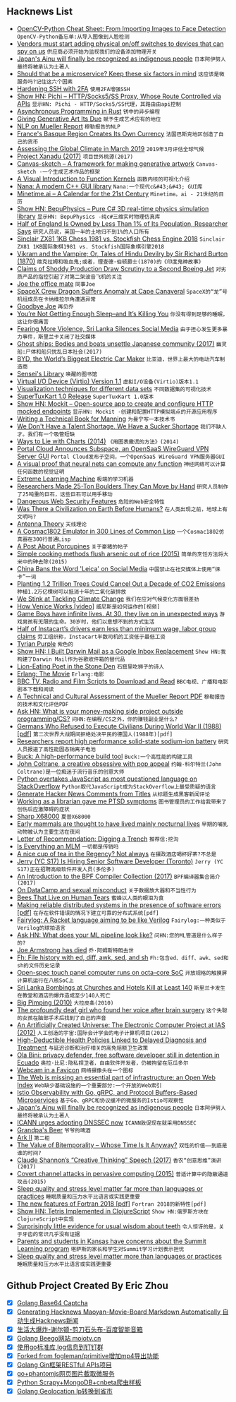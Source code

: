 ## Hacknews List


- [OpenCV-Python Cheat Sheet: From Importing Images to Face Detection](https://heartbeat.fritz.ai/opencv-python-cheat-sheet-from-importing-images-to-face-detection-52919da36433)  `OpenCV-Python备忘单:从导入图像到人脸检测`
- [Vendors must start adding physical on/off switches to devices that can spy on us](https://larrysanger.org/2019/04/vendors-must-start-adding-physical-on-off-switches-to-devices-that-can-spy-on-us/)  `供应商必须开始为监视我们的设备添加物理开关`
- [Japan&#39;s Ainu will finally be recognized as indigenous people](https://edition.cnn.com/2019/04/20/asia/japan-ainu-indigenous-peoples-bill-intl/index.html)  `日本阿伊努人最终将被承认为土著人`
- [Should that be a microservice? Keep these six factors in mind](https://content.pivotal.io/blog/should-that-be-a-microservice-keep-these-six-factors-in-mind)  `这应该是微服务吗?记住这六个因素`
- [Hardening SSH with 2FA](https://gist.github.com/lizthegrey/9c21673f33186a9cc775464afbdce820)  `使用2FA增强SSH`
- [Show HN: Pichi – HTTP/Socks5/SS Proxy, Whose Route Controlled via APIs](https://github.com/pichi-router/pichi)  `显示HN: Pichi - HTTP/Socks5/SS代理，其路由由api控制`
- [Asynchronous Programming in Rust](https://blog.yoshuawuyts.com/runtime/)  `锈中的异步编程`
- [Giving Generative Art Its Due](https://www.artnome.com/news/2019/4/17/giving-generative-art-its-due)  `赋予生成艺术应有的地位`
- [NLP on Mueller Report](https://twitter.com/spdustin/status/1119118085443559425)  `穆勒报告的NLP`
- [France&#39;s Basque Region Creates Its Own Currency](http://www.bbc.com/travel/story/20190418-the-french-region-with-a-new-currency)  `法国巴斯克地区创造了自己的货币`
- [Assessing the Global Climate in March 2019](https://www.ncei.noaa.gov/news/global-climate-201903)  `2019年3月评估全球气候`
- [Project Xanadu (2017)](http://www.xanadu.net/)  `项目世外桃源(2017)`
- [Canvas-sketch – A framework for making generative artwork](https://github.com/mattdesl/canvas-sketch)  `Canvas-sketch -一个生成艺术作品的框架`
- [A Visual Introduction to Function Kernels](https://www.dhruvonmath.com/2019/04/04/kernels/)  `函数内核的可视化介绍`
- [Nana: A modern C&#43;&#43; GUI library](http://nanapro.org/)  `Nana:一个现代c&#43;&#43; GUI库`
- [Minetime.ai – A Calendar for the 21st Century](https://minetime.ai/)  `Minetime。ai - 21世纪的日历`
- [Show HN: BepuPhysics – Pure C# 3D real-time physics simulation library](https://github.com/bepu/bepuphysics2)  `显示HN: BepuPhysics -纯c#三维实时物理仿真库`
- [Half of England Is Owned by Less Than 1% of Its Population, Researcher Says](https://www.nytimes.com/2019/04/19/world/europe/england-land-inequality.html)  `研究人员说，英国一半的土地归不到1%的人口所有`
- [Sinclair ZX81 1KB Chess 1981 vs. Stockfish Chess Engine 2018](https://www.youtube.com/watch?v=R3By_rdwxSg)  `Sinclair ZX81 1KB国际象棋1981 vs. Stockfish国际象棋引擎2018`
- [Vikram and the Vampire; Or, Tales of Hindu Devilry by Sir Richard Burton (1870)](http://www.gutenberg.org/files/48511/48511-h/48511-h.htm)  `维克拉姆和吸血鬼;或者，理查德·伯顿爵士(1870)的《印度鬼神故事》`
- [Claims of Shoddy Production Draw Scrutiny to a Second Boeing Jet](https://www.nytimes.com/2019/04/20/business/boeing-dreamliner-production-problems.html)  `对劣质产品的指控引起了对第二架波音飞机的关注`
- [Joe the office mate](https://github.com/lukego/blog/issues/32)  `同事Joe`
- [SpaceX Crew Dragon Suffers Anomaly at Cape Canaveral](https://www.floridatoday.com/story/tech/science/space/2019/04/20/smoke-seen-miles-spacex-crew-dragon-suffers-anomaly-cape-canaveral/3531086002/)  `SpaceX的“龙”号机组成员在卡纳维拉尔角遭遇异常`
- [Goodbye Joe](https://ferd.ca/goodbye-joe.html)  `再见乔`
- [You’re Not Getting Enough Sleep–and It’s Killing You](https://www.wired.com/story/youre-not-getting-enough-sleep-and-its-killing-you/)  `你没有得到足够的睡眠，这让你很痛苦`
- [Fearing More Violence, Sri Lanka Silences Social Media](https://www.nytimes.com/2019/04/21/world/asia/sri-lanka-social-media.html)  `由于担心发生更多暴力事件，斯里兰卡关闭了社交媒体`
- [Ghost ships: Bodies and boats unsettle Japanese community (2017)](http://edition.cnn.com/2017/12/22/asia/japan-north-korea-ghost-ships-intl/index.html)  `幽灵船:尸体和船只扰乱日本社会(2017)`
- [BYD, the World’s Biggest Electric Car Maker](https://www.bloomberg.com/news/features/2019-04-16/the-world-s-biggest-electric-vehicle-company-looks-nothing-like-tesla)  `比亚迪，世界上最大的电动汽车制造商`
- [Sensei&#39;s Library](https://senseis.xmp.net/)  `唤醒的图书馆`
- [Virtual I/O Device (Virtio) Version 1.1](https://docs.oasis-open.org/virtio/virtio/v1.1/cs01/virtio-v1.1-cs01.html)  `虚拟I/O设备(Virtio)版本1.1`
- [Visualization techniques for different data sets](https://mlwhiz.com/blog/2019/04/19/awesome_seaborn_visuals/)  `不同数据集的可视化技术`
- [SuperTuxKart 1.0 Release](http://blog.supertuxkart.net/2019/04/supertuxkart-10-release.html)  `SuperTuxKart 1.0版本`
- [Show HN: Mockit – Open-source app to create and configure HTTP mocked endpoints](https://mockit.netlify.com/)  `显示HN: Mockit -创建和配置HTTP模拟端点的开源应用程序`
- [Writing a Technical Book for Manning](https://www.tunetheweb.com/blog/writing-a-technical-book-for-manning/)  `为曼宁写一本技术书`
- [We Don&#39;t Have a Talent Shortage. We Have a Sucker Shortage](https://resumeskills.us/talent/shortage)  `我们不缺人才。我们有一个吸管短缺`
- [Ways to Lie with Charts (2014)](http://nautil.us/issue/19/illusions/five-ways-to-lie-with-charts)  `《用图表撒谎的方法》(2014)`
- [Portal Cloud Announces Subspace, an OpenSaaS WireGuard VPN Server GUI](https://blog.portal.cloud/posts/Q3NOVKFFEQATPZQ)  `Portal Cloud发布子空间，一个OpenSaaS WireGuard VPN服务器GUI`
- [A visual proof that neural nets can compute any function](http://neuralnetworksanddeeplearning.com/chap4.html)  `神经网络可以计算任何函数的视觉证明`
- [Extreme Learning Machine](https://en.wikipedia.org/wiki/Extreme_learning_machine)  `极端的学习机器`
- [Researchers Made 25-Ton Boulders They Can Move by Hand](https://gizmodo.com/researchers-made-25-ton-boulders-they-can-move-by-hand-1834106230)  `研究人员制作了25吨重的巨石，这些巨石可以用手移动`
- [Dangerous Web Security Features](https://www.tunetheweb.com/blog/dangerous-web-security-features/)  `危险的Web安全特性`
- [Was There a Civilization on Earth Before Humans?](https://www.theatlantic.com/science/archive/2018/04/are-we-earths-only-civilization/557180/)  `在人类出现之前，地球上有文明吗?`
- [Antenna Theory](http://www.antenna-theory.com/)  `天线理论`
- [A Cosmac1802 Emulator in 300 Lines of Common Lisp](https://github.com/rongarret/gll-mag-patch/blob/master/sim1802)  `一个Cosmac1802仿真器在300行普通Lisp`
- [A Post About Porcupines](https://www.lastwordonnothing.com/2019/04/16/this-is-a-post-about-porcupines/)  `关于豪猪的帖子`
- [Simple cooking methods flush arsenic out of rice (2015)](https://www.nature.com/news/simple-cooking-methods-flush-arsenic-out-of-rice-1.18034)  `简单的烹饪方法将大米中的砷去除(2015)`
- [China Bans the Word &#39;Leica&#39; on Social Media](https://gizmodo.com/china-bans-the-word-leica-on-social-media-1834163199)  `中国禁止在社交媒体上使用“徕卡”一词`
- [Planting 1.2 Trillion Trees Could Cancel Out a Decade of CO2 Emissions](https://e360.yale.edu/digest/planting-1-2-trillion-trees-could-cancel-out-a-decade-of-co2-emissions-scientists-find)  `种植1.2万亿棵树可以抵消十年的二氧化碳排放`
- [We Stink at Tackling Climate Change](http://nautil.us/issue/69/patterns/why-we-stink-at-tackling-climate-change)  `我们在应对气候变化方面很差劲`
- [How Venice Works [video]](https://vimeo.com/21688538)  `威尼斯是如何运作的[视频]`
- [Game Boys have infinite lives. At 30, they live on in unexpected ways](https://www.latimes.com/entertainment/herocomplex/la-et-hc-nintendo-game-boy-anniversary-20190421-story.html)  `游戏男孩有无限的生命。30岁时，他们以意想不到的方式生活`
- [Half of Instacart’s drivers earn less than minimum wage, labor group claims](https://www.fastcompany.com/90337972/half-of-instacarts-drivers-earn-less-than-minimum-wage-labor-group-claims)  `劳工组织称，Instacart半数司机的工资低于最低工资`
- [Tyrian Purple](https://believermag.com/logger/vintage-tech-4-tyrian-purple/)  `紫色的`
- [Show HN: I Built Darwin Mail as a Google Inbox Replacement](https://www.darwinmail.app)  `Show HN:我构建了Darwin Mail作为谷歌收件箱的替代品`
- [Lion-Eating Poet in the Stone Den](https://en.wikipedia.org/wiki/Lion-Eating_Poet_in_the_Stone_Den)  `石窟里吃狮子的诗人`
- [Erlang: The Movie](https://www.youtube.com/watch?v=BXmOlCy0oBM)  `Erlang:电影`
- [BBC TV, Radio and Film Scripts to Download and Read](https://www.bbc.co.uk/writersroom/scripts)  `BBC电视、广播和电影剧本下载和阅读`
- [A Technical and Cultural Assessment of the Mueller Report PDF](https://www.pdfa.org/a-technical-and-cultural-assessment-of-the-mueller-report-pdf/)  `穆勒报告的技术和文化评估PDF`
- [Ask HN: What is your money-making side project outside programming/CS?](item?id=19712057)  `问HN:在编程/CS之外，你的赚钱副业是什么?`
- [Germans Who Refused to Execute Civilians During World War II (1988) [pdf]](https://sci-hub.tw/10.2307/1429971)  `第二次世界大战期间拒绝处决平民的德国人(1988年)[pdf]`
- [Researchers report high performance solid-state sodium-ion battery](https://phys.org/news/2019-04-high-solid-state-sodium-ion-battery.html)  `研究人员报道了高性能固态钠离子电池`
- [Buck: A high-performance build tool](https://buckbuild.com/)  `Buck:一个高性能的构建工具`
- [John Coltrane, a creative obsessive with pop appeal](https://www.the-tls.co.uk/articles/public/coltrane-the-search-for-a-higher-state-of-humanity/)  `约翰·科尔特兰(John Coltrane)是一位痴迷于流行音乐的创意大师`
- [Python overtakes JavaScript as most questioned language on StackOverflow](https://www.globalapptesting.com/blog/picking-apart-stackoverflow-what-bugs-developers-the-most)  `Python取代JavaScript成为StackOverflow上最受质疑的语言`
- [Generate Hacker News Comments from Titles](https://hncynic.leod.org/index.html)  `从标题生成黑客新闻评论`
- [Working as a librarian gave me PTSD symptoms](https://www.latimes.com/opinion/op-ed/la-oe-oliver-librarian-the-public-movie-20190419-story.html)  `图书管理员的工作给我带来了创伤后应激障碍的症状`
- [Sharp X68000](https://en.wikipedia.org/wiki/X68000)  `夏普X68000`
- [Early mammals are thought to have lived mainly nocturnal lives](https://www.nature.com/articles/d41586-019-01109-6)  `早期的哺乳动物被认为主要生活在夜间`
- [Letter of Recommendation: Digging a Trench](https://www.nytimes.com/2019/04/16/magazine/letter-of-recommendation-digging-a-trench.html)  `推荐信:挖沟`
- [Is Everything an MLM](https://annehelen.substack.com/p/is-everything-an-mlm)  `一切都是传销吗`
- [A nice cup of tea in the Regency? Not always](https://about1816.wordpress.com/2019/04/16/a-nice-cup-of-tea-in-the-regency-not-always/)  `在摄政酒店喝杯好茶?不总是`
- [Jerry (YC S17) Is Hiring Senior Software Developer (Toronto)](https://www.workable.com/j/089F60DE31)  `Jerry (YC S17)正在招聘高级软件开发人员(多伦多)`
- [An Introduction to the BPF Compiler Collection (2017)](https://lwn.net/SubscriberLink/742082/8528a1e85bb9e65c/)  `BPF编译器集合简介(2017)`
- [On DataCamp and sexual misconduct](https://juliasilge.com/blog/datacamp-misconduct/)  `关于数据放大器和不当性行为`
- [Bees That Live on Human Tears](https://www.nybooks.com/daily/2019/04/18/the-bees-that-live-on-human-tears/)  `蜜蜂以人类的眼泪为食`
- [Making reliable distributed systems in the presence of software errors [pdf]](http://erlang.org/download/armstrong_thesis_2003.pdf)  `在存在软件错误的情况下建立可靠的分布式系统[pdf]`
- [Fairylog: A Racket language aiming to be like Verilog](http://pinksquirrellabs.com/blog/2019/04/17/fairylog/)  `Fairylog:一种类似于Verilog的球拍语言`
- [Ask HN: What does your ML pipeline look like?](item?id=19712465)  `问HN:您的ML管道是什么样子的?`
- [Joe Armstrong has died](https://twitter.com/FrancescoC/status/1119596234166218754)  `乔·阿姆斯特朗去世`
- [Fh: File history with ed, diff, awk, sed, and sh](https://github.com/xorhash/fh)  `Fh:包含ed、diff、awk、sed和sh的文件历史记录`
- [Open-spec touch panel computer runs on octa-core SoC](http://linuxgizmos.com/open-spec-touch-panel-computer-runs-on-octa-core-soc/)  `开放规格的触摸屏计算机运行在八核SoC上`
- [Sri Lanka Bombings at Churches and Hotels Kill at Least 140](https://www.nytimes.com/2019/04/21/world/asia/sri-lanka-bombings.html)  `斯里兰卡发生在教堂和酒店的爆炸造成至少140人死亡`
- [Big Pimping (2010)](http://www.thecrimereport.org/archive/big-pimping/)  `大拉皮条(2010)`
- [The profoundly deaf girl who found her voice after brain surgery](https://www.bbc.co.uk/news/health-47974844)  `这个失聪的女孩在脑部手术后找到了自己的声音`
- [An Artificially Created Universe: The Electronic Computer Project at IAS (2012)](https://www.ias.edu/ideas/2012/george-dyson-ecp)  `人工创造的宇宙:国际会计学会的电子计算机项目(2012)`
- [High-Deductible Health Policies Linked to Delayed Diagnosis and Treatment](https://www.npr.org/sections/health-shots/2019/04/18/713887452/high-deductible-health-policies-linked-to-delayed-diagnosis-and-treatment)  `与延迟诊断和治疗相关的高免赔额卫生政策`
- [Ola Bini: privacy defender, free software developer still in detention in Ecuado](item?id=19708596)  `奥拉·比尼:隐私捍卫者，自由软件开发者，仍被拘留在厄瓜多尔`
- [Webcam in a Favicon](https://twitter.com/davywtf/status/1119783380734836737)  `网络摄像头在一个图标`
- [The Web is missing an essential part of infrastructure: an Open Web Index](https://arxiv.org/abs/1903.03846)  `Web缺少基础设施的一个重要部分:一个开放的Web索引`
- [Istio Observability with Go, gRPC, and Protocol Buffers-Based Microservices](https://itnext.io/istio-observability-with-go-grpc-and-protocol-buffers-based-microservices-d09e34c1255a)  `基于Go、gRPC和协议缓冲的微服务的Istio可观察性`
- [Japan&#39;s Ainu will finally be recognized as indigenous people](http://lite.cnn.io/en/article/h_db08b33213d74c0d498afe6dc04c579c)  `日本阿伊努人最终将被承认为土著人`
- [ICANN urges adopting DNSSEC now](https://www.networkworld.com/article/3343185/icann-urges-adopting-dnssec-now.html)  `ICANN敦促现在就采用DNSSEC`
- [Grandpa&#39;s Beer](https://popula.com/2019/04/11/grandpas-beer/)  `爷爷的啤酒`
- [Ark II](https://en.wikipedia.org/wiki/Ark_II)  `第二柜`
- [The Value of Bitemporality – Whose Time Is It Anyway?](https://juxt.pro/blog/posts/value-of-bitemporality.html)  `双性的价值——到底是谁的时间?`
- [Claude Shannon’s “Creative Thinking” Speech (2017)](https://medium.com/the-mission/a-genius-explains-how-to-be-creative-claude-shannons-long-lost-1952-speech-fbbcb2ebe07f)  `香农“创意思维”演讲(2017)`
- [Covert channel attacks in pervasive computing (2015)](https://ieeexplore.ieee.org/document/7146534)  `普适计算中的隐蔽通道攻击(2015)`
- [Sleep quality and stress level matter far more than languages or practices](https://mobile.twitter.com/hillelogram/status/1119709859979714560)  `睡眠质量和压力水平比语言或实践更重要`
- [The new features of Fortran 2018 [pdf]](https://isotc.iso.org/livelink/livelink?func=ll&amp;objId=19441669&amp;objAction=Open)  `Fortran 2018的新特性[pdf]`
- [Show HN: Tetris Implemented in ClojureScript](https://djblue.github.io/tetris/)  `Show HN:俄罗斯方块在ClojureScript中实现`
- [Surprisingly little evidence for usual wisdom about teeth](https://www.nytimes.com/2016/08/30/upshot/surprisingly-little-evidence-for-the-usual-wisdom-about-teeth.html)  `令人惊讶的是，关于牙齿的常识几乎没有证据`
- [Parents and students in Kansas have concerns about the Summit Learning program](https://www.nytimes.com/2019/04/21/technology/silicon-valley-kansas-schools.html)  `堪萨斯的家长和学生对Summit学习计划表示担忧`
- [Sleep quality and stress level matter more than languages or practices](https://twitter.com/hillelogram/status/1119709859979714560)  `睡眠质量和压力水平比语言或实践更重要`

## Github Project Created By Eric Zhou

- [x] [Golang Base64 Captcha](https://github.com/mojocn/base64Captcha)
- [x] [Generating Hacknews Maoyan-Movie-Board Markdown Automatically 自动生成Hacknews新闻](https://github.com/dejavuzhou/md-genie)
- [x] [生活大爆炸-谢尔顿-剪刀石头布-百度智能音箱](https://github.com/mojocn/dueros-bang-game)
- [x] [Golang Beego网站 mojotv.cn](https://github.com/mojocn/www.mojotv.cn)
- [x] [使用go标准库,log信息到钉钉群](https://github.com/mojocn/dooger)
- [x] [Forked from fogleman/primitive增加mp4导出功能](https://github.com/mojocn/primitive)
- [x] [Golang Gin框架RESTful APIs项目](https://github.com/JJJJJJJerk/ezier-golang-web-api-framework)
- [x] [go+phantomjs网页图片截取微服务](https://github.com/mojocn/screen_shot)
- [x] [Python Scrapy+MongoDB+cnbeta爬虫样板](https://github.com/mojocn/scrapy_mongodb_boilerplate_cnbeta)
- [x] [Golang Geolocation Ip转换到省市](https://github.com/mojocn/ip2location)